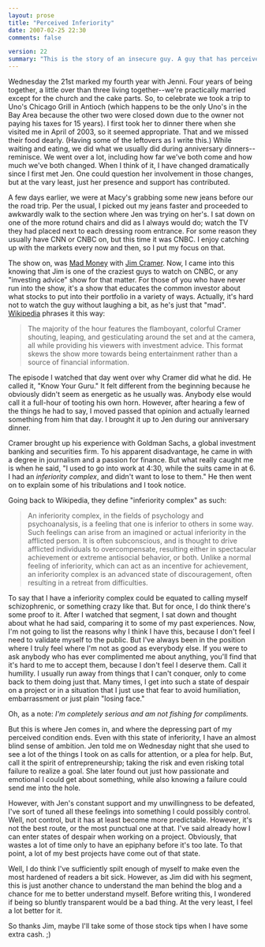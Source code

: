 ```yaml
---
layout: prose
title: "Perceived Inferiority"
date: 2007-02-25 22:30
comments: false

version: 22
summary: "This is the story of an insecure guy. A guy that has perceived himself as inferior for as long as he can remember. He found somebody on TV who admitted the same thing."
---
```


Wednesday the 21st marked my fourth year with Jenni. Four years of being together, a little over than three living together--we're practically married except for the church and the cake parts. So, to celebrate we took a trip to Uno's Chicago Grill in Antioch (which happens to be the only Uno's in the Bay Area because the other two were closed down due to the owner not paying his taxes for 15 years). I first took her to dinner there when she visited me in April of 2003, so it seemed appropriate. That and we missed their food dearly. (Having some of the leftovers as I write this.) While waiting and eating, we did what we usually did during anniversary dinners--reminisce. We went over a lot, including how far we've both come and how much we've both changed. When I think of it, I have changed dramatically since I first met Jen. One could question her involvement in those changes, but at the vary least, just her presence and support has contributed.

A few days earlier, we were at Macy's grabbing some new jeans before our the road trip. Per the usual, I picked out my jeans faster and proceeded to awkwardly walk to the section where Jen was trying on her's. I sat down on one of the more rotund chairs and did as I always would do; watch the TV they had placed next to each dressing room entrance. For some reason they usually have CNN or CNBC on, but this time it was CNBC. I enjoy catching up with the markets every now and then, so I put my focus on that.

The show on, was [Mad Money][1] with [Jim Cramer][2]. Now, I came into this knowing that Jim is one of the craziest guys to watch on CNBC, or any "investing advice" show for that matter. For those of you who have never run into the show, it's a show that educates the common investor about what stocks to put into their portfolio in a variety of ways. Actually, it's hard not to watch the guy without laughing a bit, as he's just that "mad". [Wikipedia][3] phrases it this way:

> The majority of the hour features the flamboyant, colorful Cramer shouting, leaping, and gesticulating around the set and at the camera, all while providing his viewers with investment advice. This format skews the show more towards being entertainment rather than a source of financial information.

The episode I watched that day went over why Cramer did what he did. He called it, "Know Your Guru."  It felt different from the beginning because he obviously didn't seem as energetic as he usually was. Anybody else would call it a full-hour of tooting his own horn. However, after hearing a few of the things he had to say, I moved passed that opinion and actually learned something from him that day. I brought it up to Jen during our anniversary dinner.

Cramer brought up his experience with Goldman Sachs, a global investment banking and securities firm. To his apparent disadvantage, he came in with a degree in journalism and a passion for finance. But what really caught me is when he said, "I used to go into work at 4:30, while the suits came in at 6. I had an _inferiority complex_, and didn't want to lose to them." He then went on to explain some of his tribulations and I took notice.

Going back to Wikipedia, they define "inferiority complex" as such:

> An inferiority complex, in the fields of psychology and psychoanalysis, is a feeling that one is inferior to others in some way. Such feelings can arise from an imagined or actual inferiority in the afflicted person. It is often subconscious, and is thought to drive afflicted individuals to overcompensate, resulting either in spectacular achievement or extreme antisocial behavior, or both. Unlike a normal feeling of inferiority, which can act as an incentive for achievement, an inferiority complex is an advanced state of discouragement, often resulting in a retreat from difficulties.

To say that I have a inferiority complex could be equated to calling myself schizophrenic, or something crazy like that. But for once, I do think there's some proof to it. After I watched that segment, I sat down and thought about what he had said, comparing it to some of my past experiences. Now, I'm not going to list the reasons why I think I have this, because I don't feel I need to validate myself to the public. But I've always been in the position where I truly feel where I'm not as good as everybody else. If you were to ask anybody who has ever complimented me about anything, you'll find that it's hard to me to accept them, because I don't feel I deserve them. Call it humility. I usually run away from things that I can't conquer, only to come back to them doing just that. Many times, I get into such a state of despair on a project or in a situation that I just use that fear to avoid humiliation, embarrassment or just plain "losing face."

Oh, as a note: _I'm completely serious and am not fishing for compliments._

But this is where Jen comes in, and where the depressing part of my perceived condition ends. Even with this state of inferiority, I have an almost blind sense of ambition. Jen told me on Wednesday night that she used to see a lot of the things I took on as calls for attention, or a plea for help. But, call it the spirit of entrepreneurship; taking the risk and even risking total failure to realize a goal. She later found out just how passionate and emotional I could get about something, while also knowing a failure could send me into the hole.

However, with Jen's constant support and my unwillingness to be defeated, I've sort of tuned all these feelings into something I could possibly control. Well, not control, but it has at least become more predictable. However, it's not the best route, or the most punctual one at that. I've said already how I can enter states of despair when working on a project. Obviously, that wastes a lot of time only to have an epiphany before it's too late. To that point, a lot of my best projects have come out of that state.

Well, I do think I've sufficiently spilt enough of myself to make even the most hardened of readers a bit sick. However, as Jim did with his segment, this is just another chance to understand the man behind the blog and a chance for me to better understand myself. Before writing this, I wondered if being so bluntly transparent would be a bad thing. At the very least, I feel a lot better for it.

So thanks Jim, maybe I'll take some of those stock tips when I have some extra cash. ;)

[1]: http://www.madmoneyrecap.com/
[2]: http://en.wikipedia.org/wiki/Jim_Cramer
[3]: http://en.wikipedia.org/wiki/Mad_Money
